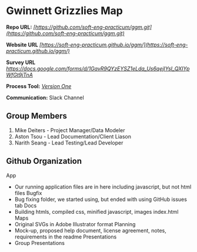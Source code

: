 Gwinnett Grizzlies Map
===

**Repo URL:** *[https://github.com/soft-eng-practicum/ggm.git](https://github.com/soft-eng-practicum/ggm.git)*

**Website URL** *[https://soft-eng-practicum.github.io/ggm/](https://soft-eng-practicum.github.io/ggm/)*

**Survey URL** *[https://docs.google.com/forms/d/1GavR9QYzEYSZ1eLda_Us6qejIYsI_QXIYpWfGt9jTnA
](https://docs.google.com/forms/d/1GavR9QYzEYSZ1eLda_Us6qejIYsI_QXIYpWfGt9jTnA)*


**Process Tool:** *[Version One](https://www4.v1host.com/GeorgiaGwinnettCollege74/)*

**Communication:** Slack Channel

Group Members
---
1. Mike Deiters - Project Manager/Data Modeler
2. Aston Tsou - Lead Documentation/Client Liason
3. Narith Seang - Lead Testing/Lead Developer

Github Organization
---
App
* Our running application files are in here including javascript, but not html files
Bugfix
* Bug fixing folder, we started using, but ended with using GitHub issues tab
Docs
* Building htmls, compiled css, minified javascript, images index.html
Maps
* Original SVGs in Adobe Illustrator format
Planning
* Mock-up, proposed help document, license agreement, notes, requirements in the readme
Presentations
* Group Presentations
